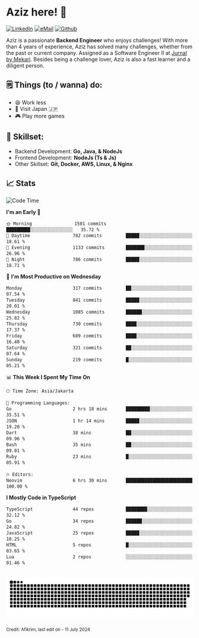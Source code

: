 # Aziz here! 👋

[![LinkedIn](https://img.shields.io/static/v1?message=afikrim&logo=linkedin&label=&color=0077B5&logoColor=white&labelColor=&style=for-the-badge)](https://www.linkedin.com/in/afikrim)
[![eMail](https://img.shields.io/static/v1?message=afikrim10@gmail.com&logo=gmail&label=&color=D14836&logoColor=white&labelColor=&style=for-the-badge)](mailto:afikrim10@gmail.com)
[![Github](https://komarev.com/ghpvc/?username=afikrim&label=Visitors&style=for-the-badge)](https://www.github.com/afikrim)

<!--Introduction-->
Aziz is a passionate **Backend Engineer** who enjoys challenges! With more than 4 years of experience, Aziz has solved many challenges, whether from the past or current company. Assigned as a Software Engineer II at [Jurnal by Mekari](https://jurnal.id). Besides being a challenge lover, Aziz is also a fast learner and a diligent person.

<!--Things TODO-->
## 🗒️ Things (to / wanna) do:

- 😆 Work less
- 🚀 Visit Japan 🇯🇵
- 🎮 Play more games

<!--Skillset-->
## 🏅 Skillset:

- Backend Development: **Go, Java, & NodeJs**
- Frontend Development: **NodeJs (Ts & Js)**
- Other Skillset: **Git, Docker, AWS, Linux, & Nginx**

## 📈 Stats  

<!--START_SECTION:waka-->
![Code Time](http://img.shields.io/badge/Code%20Time-1%2C999%20hrs%2021%20mins-blue)

**I'm an Early 🐤** 

```text
🌞 Morning                1501 commits        █████████░░░░░░░░░░░░░░░░   35.72 % 
🌆 Daytime                782 commits         █████░░░░░░░░░░░░░░░░░░░░   18.61 % 
🌃 Evening                1133 commits        ███████░░░░░░░░░░░░░░░░░░   26.96 % 
🌙 Night                  786 commits         █████░░░░░░░░░░░░░░░░░░░░   18.71 % 
```
📅 **I'm Most Productive on Wednesday** 

```text
Monday                   317 commits         ██░░░░░░░░░░░░░░░░░░░░░░░   07.54 % 
Tuesday                  841 commits         █████░░░░░░░░░░░░░░░░░░░░   20.01 % 
Wednesday                1085 commits        ██████░░░░░░░░░░░░░░░░░░░   25.82 % 
Thursday                 730 commits         ████░░░░░░░░░░░░░░░░░░░░░   17.37 % 
Friday                   689 commits         ████░░░░░░░░░░░░░░░░░░░░░   16.40 % 
Saturday                 321 commits         ██░░░░░░░░░░░░░░░░░░░░░░░   07.64 % 
Sunday                   219 commits         █░░░░░░░░░░░░░░░░░░░░░░░░   05.21 % 
```


📊 **This Week I Spent My Time On** 

```text
🕑︎ Time Zone: Asia/Jakarta

💬 Programming Languages: 
Go                       2 hrs 18 mins       █████████░░░░░░░░░░░░░░░░   35.51 % 
JSON                     1 hr 14 mins        █████░░░░░░░░░░░░░░░░░░░░   19.20 % 
Dart                     38 mins             ██░░░░░░░░░░░░░░░░░░░░░░░   09.96 % 
Bash                     35 mins             ██░░░░░░░░░░░░░░░░░░░░░░░   09.01 % 
Ruby                     23 mins             █░░░░░░░░░░░░░░░░░░░░░░░░   05.91 % 

🔥 Editors: 
Neovim                   6 hrs 30 mins       █████████████████████████   100.00 % 
```

**I Mostly Code in TypeScript** 

```text
TypeScript               44 repos            ████████░░░░░░░░░░░░░░░░░   32.12 % 
Go                       34 repos            ██████░░░░░░░░░░░░░░░░░░░   24.82 % 
JavaScript               25 repos            █████░░░░░░░░░░░░░░░░░░░░   18.25 % 
HTML                     5 repos             █░░░░░░░░░░░░░░░░░░░░░░░░   03.65 % 
Lua                      2 repos             ░░░░░░░░░░░░░░░░░░░░░░░░░   01.46 % 
```




<!--END_SECTION:waka-->


<br clear="both">

<div align="center">
  <img src="https://raw.githubusercontent.com/afikrim/afikrim/output/snake.svg" alt="Snake animation" />
</div>


<sub>Credit: Afikrim, last edit on - 11 July 2024</sub>

